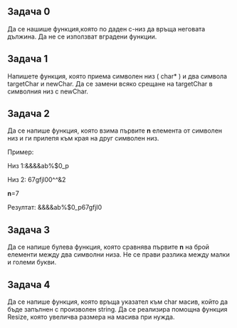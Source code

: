 ## Задача 0
Да се нашише функция,която по даден с-низ да връща неговата дължина. Да не се използват вградени функции.

## Задача 1
Напишете функция, която приема символен низ ( char* ) и два символа targetChar и newChar. Да се замени всяко срещане на targetChar в символния низ с newChar.

## Задача 2
Да се напише функция, която взима първите **n** елемента от символен низ и ги прилепя към края на друг символен низ.

Пример:

Низ 1:&&&&ab%$0_p

Низ 2: 67gfjl00^^&2

**n**=7

Резултат: &&&&ab%$0_p67gfjl0

## Задача 3
Да се напише булева функция, която сравнява първите **n** на брой елементи между два символни низа. Не се прави разлика между малки и големи букви.

## Задача 4
Да се напише функция, която връща указател към char масив, който да бъде запълнен с произволен  string. Да се реализира помощна функция Resize, която увеличва размера на масива при нужда.

